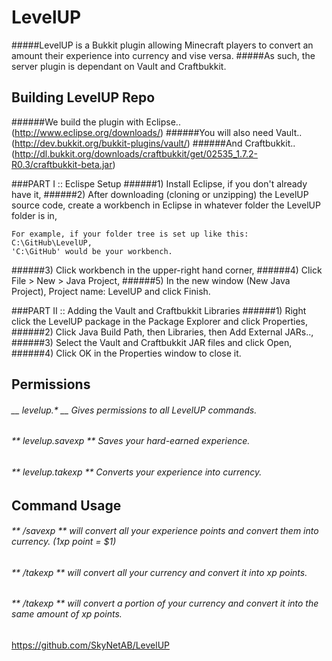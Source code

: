 LevelUP
======
#####LevelUP is a Bukkit plugin allowing Minecraft players to convert an amount their experience into currency and vise versa.
#####As such, the server plugin is dependant on Vault and Craftbukkit.

Building LevelUP Repo
------
######We build the plugin with Eclipse.. (http://www.eclipse.org/downloads/)
######You will also need Vault.. (http://dev.bukkit.org/bukkit-plugins/vault/)
######And Craftbukkit.. (http://dl.bukkit.org/downloads/craftbukkit/get/02535_1.7.2-R0.3/craftbukkit-beta.jar)

###PART I :: Eclispe Setup
######1) Install Eclipse, if you don't already have it,
######2) After downloading (cloning or unzipping) the LevelUP source code, create a workbench in Eclipse in whatever folder the LevelUP folder is in,
```
For example, if your folder tree is set up like this: C:\GitHub\LevelUP,
'C:\GitHub' would be your workbench.
```
######3) Click workbench in the upper-right hand corner,
######4) Click File > New > Java Project,
######5) In the new window (New Java Project), Project name: LevelUP and click Finish.

###PART II :: Adding the Vault and Craftbukkit Libraries
######1) Right click the LevelUP package in the Package Explorer and click Properties,
######2) Click Java Build Path, then Libraries, then Add External JARs..,
######3) Select the Vault and Craftbukkit JAR files and click Open,
######4) Click OK in the Properties window to close it.

Permissions
------
###### __ levelup.* __ Gives permissions to all LevelUP commands.
###### ** levelup.savexp ** Saves your hard-earned experience.
###### ** levelup.takexp ** Converts your experience into currency.

Command Usage
------
###### ** /savexp ** will convert all your experience points and convert them into currency. (1xp point = $1)
###### ** /takexp ** will convert all your currency and convert it into xp points.
###### ** /takexp <amount> ** will convert a portion of your currency and convert it into the same amount of xp points.

https://github.com/SkyNetAB/LevelUP
